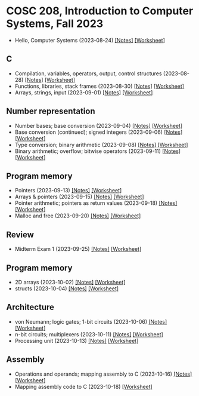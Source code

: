 # COSC 208, Introduction to Computer Systems, Fall 2023

* Hello, Computer Systems (2023-08-24) [[Notes]](2023-08-24.notes.html) 
[[Worksheet]](2023-08-24.worksheet.html)

## C
* Compilation, variables, operators, output, control structures (2023-08-28) [[Notes]](2023-08-28.notes.html) 
[[Worksheet]](2023-08-28.worksheet.html)
* Functions, libraries, stack frames (2023-08-30) [[Notes]](2023-08-30.notes.html) 
[[Worksheet]](2023-08-30.worksheet.html)
* Arrays, strings, input (2023-09-01) [[Notes]](2023-09-01.notes.html) 
[[Worksheet]](2023-09-01.worksheet.html)

## Number representation
* Number bases; base conversion (2023-09-04) [[Notes]](2023-09-04.notes.html) 
[[Worksheet]](2023-09-04.worksheet.html)
* Base conversion (continued); signed integers (2023-09-06) [[Notes]](2023-09-06.notes.html) 
[[Worksheet]](2023-09-06.worksheet.html)
* Type conversion; binary arithmetic (2023-09-08) [[Notes]](2023-09-08.notes.html) 
[[Worksheet]](2023-09-08.worksheet.html)
*  Binary arithmetic; overflow; bitwise operators (2023-09-11) [[Notes]](2023-09-11.notes.html) 
[[Worksheet]](2023-09-11.worksheet.html)

## Program memory
* Pointers (2023-09-13) [[Notes]](2023-09-13.notes.html) 
[[Worksheet]](2023-09-13.worksheet.html)
* Arrays & pointers (2023-09-15) [[Notes]](2023-09-15.notes.html) 
[[Worksheet]](2023-09-15.worksheet.html)
* Pointer arithmetic; pointers as return values (2023-09-18) [[Notes]](2023-09-18.notes.html) 
[[Worksheet]](2023-09-18.worksheet.html)
* Malloc and free (2023-09-20) [[Notes]](2023-09-20.notes.html) 
[[Worksheet]](2023-09-20.worksheet.html)

## Review
* Midterm Exam 1 (2023-09-25) [[Notes]](2023-09-25.notes.html) 
[[Worksheet]](2023-09-25.worksheet.html)

## Program memory
* 2D arrays (2023-10-02) [[Notes]](2023-10-02.notes.html) 
[[Worksheet]](2023-10-02.worksheet.html)
* structs (2023-10-04) [[Notes]](2023-10-04.notes.html) 
[[Worksheet]](2023-10-04.worksheet.html)

## Architecture
* von Neumann; logic gates; 1-bit circuits (2023-10-06) [[Notes]](2023-10-06.notes.html) 
[[Worksheet]](2023-10-06.worksheet.html)
* n-bit circuits; multiplexers (2023-10-11) [[Notes]](2023-10-11.notes.html) 
[[Worksheet]](2023-10-11.worksheet.html)
* Processing unit (2023-10-13) [[Notes]](2023-10-13.notes.html) 
[[Worksheet]](2023-10-13.worksheet.html)

## Assembly
* Operations and operands; mapping assembly to C (2023-10-16) [[Notes]](2023-10-16.notes.html) 
[[Worksheet]](2023-10-16.worksheet.html)
* Mapping assembly code to C (2023-10-18) [[Worksheet]](2023-10-18.worksheet.html)
